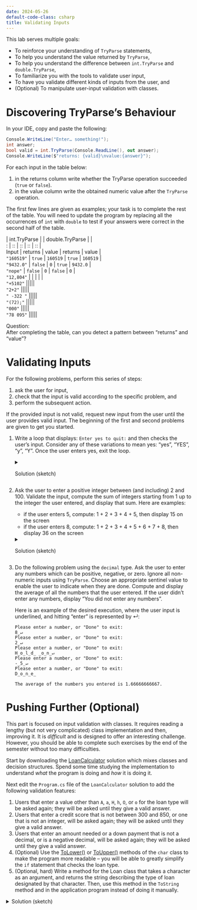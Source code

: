 ```yaml
---
date: 2024-05-26
default-code-class: csharp
title: Validating Inputs
---
```


This lab serves multiple goals:

- To reinforce your understanding of `TryParse` statements,
- To help you understand the value returned by `TryParse`,
- To help you understand the difference between `int.TryParse` and
  `double.TryParse`,
- To familiarize you with the tools to validate user input,
- To have you validate different kinds of inputs from the user, and
- (Optional) To manipulate user-input validation with classes.

# Discovering TryParse’s Behaviour

In your IDE, copy and paste the following:

``` csharp
Console.WriteLine("Enter… something!");
int answer;
bool valid = int.TryParse(Console.ReadLine(), out answer);
Console.WriteLine($"returns: {valid}\nvalue:{answer}");
```

For each input in the table below:

1.  in the returns column write whether the TryParse operation succeeded
    (`true` or `false`).
2.  in the value column write the obtained numeric value after the
    `TryParse` operation.

The first few lines are given as examples; your task is to complete the
rest of the table. You will need to update the program by replacing all
the occurrences of `int` with `double` to test if your answers were
correct in the second half of the table.

\| int.TryParse \| \| double.TryParse \| \|  
: \| :: \| :: \| :: \| :: \|  
Input \| returns \| value \| returns \| value \|  
`"160519"` \| `true` \| `160519` \| `true` \| `160519` \|  
`"9432.0"` \| `false` \| `0` \| `true` \| `9432.0` \|  
`"nope"` \| `false` \| `0` \| `false` \| `0` \|  
`"12,804"` \| \| \| \| \|  
`"+5102"` \|\|\|\|\|  
`"2+2"` \|\|\|\|\|  
`" -322 "` \|\|\|\|\|  
`"(72);"` \|\|\|\|\|  
`"000"` \|\|\|\|\|  
`"78 095"` \|\|\|\|\|

Question:  
After completing the table, can you detect a pattern between “returns”
and “value”?

# Validating Inputs

For the following problems, perform this series of steps:

1.  ask the user for input,
2.  check that the input is valid according to the specific problem, and
3.  perform the subsequent action.

If the provided input is not valid, request new input from the user
until the user provides valid input. The beginning of the first and
second problems are given to get you started.

1.  Write a loop that displays: `Enter yes to quit:` and then checks the
    user’s input. Consider any of these variations to mean yes: “yes”,
    “YES”, “y”, “Y”. Once the user enters yes, exit the loop.

    <details>
    <summary>

    Solution (sketch)

    </summary>

    ``` csharp
    Console.WriteLine("Enter yes to quit.");
    string answer;
    answer = Console.ReadLine();
    while (answer != "yes"){
        Console.WriteLine("Enter yes to quit.");
        answer = Console.ReadLine();
    }
    Console.WriteLine("You exit the program.");
    // Note that this program is not a complete solution: "YES", "y" or "Y"
    // does not make the program quit.
    ```

    </details>

2.  Ask the user to enter a positive integer between (and including) 2
    and 100. Validate the input, compute the sum of integers starting
    from 1 up to the integer the user entered, and display that sum.
    Here are examples:

    - if the user enters 5, compute: 1 + 2 + 3 + 4 + 5, then display 15
      on the screen
    - if the user enters 8, compute: 1 + 2 + 3 + 4 + 5 + 6 + 7 + 8, then
      display 36 on the screen

    <details>
    <summary>

    Solution (sketch)

    </summary>

    ``` csharp
    Console.WriteLine("Enter a number between 2 and 100.");
    int answer;
    answer = int.Parse(Console.ReadLine());
    while (answer < 2){
        Console.WriteLine("That number is too small!");
        Console.WriteLine("Enter a number between 2 and 100.");
        answer = int.Parse(Console.ReadLine());
    }
    Console.WriteLine("You exit the program.");
    // Note that this program is not a complete solution.
    // Values greater than 100 are not rejected,
    // And the final calculation is not done.
    ```

    </details>

3.  Do the following problem using the `decimal` type. Ask the user to
    enter any numbers which can be positive, negative, or zero. Ignore
    all non-numeric inputs using `TryParse`. Choose an appropriate
    sentinel value to enable the user to indicate when they are done.
    Compute and display the average of all the numbers that the user
    entered. If the user didn’t enter any numbers, display “You did not
    enter any numbers”.

    Here is an example of the desired execution, where the user input is
    underlined, and hitting “enter” is represented by ↵:

    ``` text
    Please enter a number, or "Done" to exit:
    8̲↵
    Please enter a number, or "Done" to exit:
    2̲↵
    Please enter a number, or "Done" to exit:
    H̲o̲l̲d̲ ̲o̲n̲↵
    Please enter a number, or "Done" to exit:
    -̲5̲↵
    Please enter a number, or "Done" to exit:
    D̲o̲n̲e̲

    The average of the numbers you entered is 1.66666666667.
    ```

# Pushing Further (Optional)

This part is focused on input validation with classes. It requires
reading a lengthy (but not very complicated) class implementation and
then, improving it. It is *difficult* and is designed to offer an
interesting challenge. However, you should be able to complete such
exercises by the end of the semester without too many difficulties.

Start by downloading the
[LoanCalculator](./code/projects/LoanCalculator.zip) solution which
mixes classes and decision structures. Spend some time studying the
implementation to understand *what* the program is doing and *how* it is
doing it.

Next edit the `Program.cs` file of the `LoanCalculator` solution to add
the following validation features:

1.  Users that enter a value other than `A`, `a`, `H`, `h`, `O`, or `o`
    for the loan type will be asked again; they will be asked until they
    give a valid answer.
2.  Users that enter a credit score that is not between 300 and 850, or
    one that is not an integer, will be asked again; they will be asked
    until they give a valid answer.
3.  Users that enter an amount needed or a down payment that is not a
    decimal, or is a negative decimal, will be asked again; they will be
    asked until they give a valid answer.
4.  (Optional) Use the
    [ToLower()](https://docs.microsoft.com/en-us/dotnet/api/system.char.tolower?view=netframework-4.7.2)
    or
    [ToUpper()](https://docs.microsoft.com/en-us/dotnet/api/system.char.toupper?view=netframework-4.7.2)
    methods of the `char` class to make the program more readable – you
    will be able to greatly simplify the `if` statement that checks the
    loan type.
5.  (Optional, hard) Write a method for the Loan class that takes a
    character as an argument, and returns the string describing the type
    of loan designated by that character. Then, use this method in the
    `ToString` method and in the application program instead of doing it
    manually.

<details>
<summary>
Solution (sketch)
</summary>
You can find a possible solution [in this
archive](./code/projects/Solution_LoanCalculator.zip).
</details>
